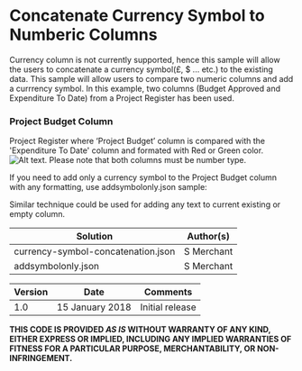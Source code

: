 # Concatenate Currency Symbol to Numberic Columns

Currency column is not currently supported, hence this sample will allow the users to concatenate a currency symbol(£, $ ... etc.) to the existing data.  This sample will allow users to compare two numeric columns and add a currrency symbol. In this example, two columns (Budget Approved and Expenditure To Date) from a  Project Register has been used.


### Project Budget Column
Project Register where ‘Project Budget’ column is compared with the 'Expenditure To Date' column and formated with Red or Green color.
![Alt text](https://github.com/sohailmerchant/spo-columnformatting/blob/master/project%20management/project%20register.png).  Please note that both columns must be number type.

If you need to add  only a currency symbol to the Project Budget column with any formatting, use addsymbolonly.json sample:

Similar technique could be used for adding any text to current existing or empty column. 




<table>
<thead>
<tr>
<th>Solution</th>
<th>Author(s)</th>
</tr>
</thead>
<tbody>
<tr>
<td>currency-symbol-concatenation.json</td>
<td>S Merchant</td>
</tr>
 <tr>
<td>addsymbolonly.json</td>
<td>S Merchant</td>
</tr>
 
  </tbody></table>
<table>
<thead>
<tr>
<th>Version</th>
<th>Date</th>
<th>Comments</th>
</tr>
</thead>
<tbody>
<tr>
<td>1.0</td>
<td>15 January 2018</td>
<td>Initial release</td>
</tr></tbody></table>

<p><strong>THIS CODE IS PROVIDED <em>AS IS</em> WITHOUT WARRANTY OF ANY KIND, EITHER EXPRESS OR IMPLIED, INCLUDING ANY IMPLIED WARRANTIES OF FITNESS FOR A PARTICULAR PURPOSE, MERCHANTABILITY, OR NON-INFRINGEMENT.</strong></p>

